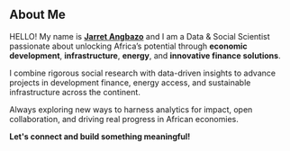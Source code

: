 ## About Me
HELLO! My name is [**Jarret Angbazo**](https://www.linkedin.com/in/jarretangbazo) and I am a Data & Social Scientist passionate about unlocking Africa’s potential through **economic development**, **infrastructure**, **energy**, and **innovative finance solutions**.

I combine rigorous social research with data-driven insights to advance projects in development finance, energy access, and sustainable infrastructure across the continent.

Always exploring new ways to harness analytics for impact, open collaboration, and driving real progress in African economies.

**Let's connect and build something meaningful!**